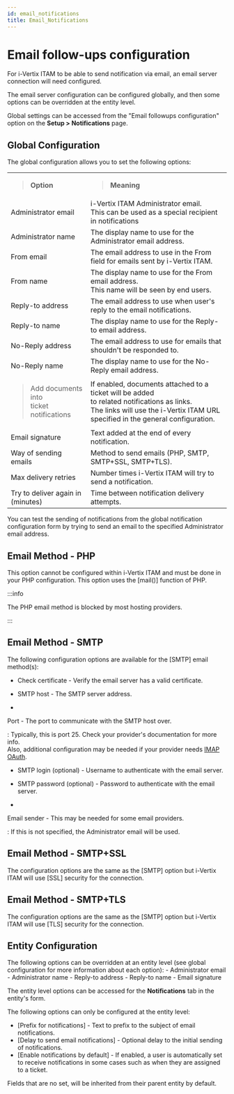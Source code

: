 ```yaml
---
id: email_notifications
title: Email_Notifications
---
```


# Email follow-ups configuration

For i-Vertix ITAM to be able to send notification via email, an email server
connection will need configured.

The email server configuration can be configured globally, and then some
options can be overridden at the entity level.

Global settings can be accessed from the "Email followups
configuration" option on the **Setup \> Notifications** page.

## Global Configuration

The global configuration allows you to set the following options:

<table>
<colgroup>
<col style="width: 36%" />
<col style="width: 63%" />
</colgroup>
<tbody>
<tr>
<td><blockquote>
<p><strong>Option</strong></p>
</blockquote></td>
<td><blockquote>
<p><strong>Meaning</strong></p>
</blockquote></td>
</tr>
<tr>
<td><span class="title-ref">Administrator email</span></td>
<td><div class="line-block">i-Vertix ITAM Administrator email.<br />
This can be used as a special recipient in notifications</div></td>
</tr>
<tr>
<td><span class="title-ref">Administrator name</span></td>
<td>The display name to use for the Administrator email address.</td>
</tr>
<tr>
<td><span class="title-ref">From email</span></td>
<td>The email address to use in the From field for emails sent by
i-Vertix ITAM.</td>
</tr>
<tr>
<td><span class="title-ref">From name</span></td>
<td><div class="line-block">The display name to use for the From email
address.<br />
This name will be seen by end users.</div></td>
</tr>
<tr>
<td><span class="title-ref">Reply-to address</span></td>
<td>The email address to use when user's reply to the email
notifications.</td>
</tr>
<tr>
<td><span class="title-ref">Reply-to name</span></td>
<td>The display name to use for the Reply-to email address.</td>
</tr>
<tr>
<td><span class="title-ref">No-Reply address</span></td>
<td>The email address to use for emails that shouldn't be responded
to.</td>
</tr>
<tr>
<td><span class="title-ref">No-Reply name</span></td>
<td>The display name to use for the No-Reply email address.</td>
</tr>
<tr>
<td><blockquote>
<div class="line-block"><span class="title-ref">Add documents
into</span><br />
<span class="title-ref">ticket notifications</span></div>
</blockquote></td>
<td><div class="line-block">If enabled, documents attached to a ticket
will be added<br />
to related notifications as links.<br />
The links will use the i-Vertix ITAM URL specified in the general
configuration.</div></td>
</tr>
<tr>
<td><span class="title-ref">Email signature</span></td>
<td>Text added at the end of every notification.</td>
</tr>
<tr>
<td><span class="title-ref">Way of sending emails</span></td>
<td>Method to send emails (PHP, SMTP, SMTP+SSL, SMTP+TLS).</td>
</tr>
<tr>
<td><span class="title-ref">Max delivery retries</span></td>
<td>Number times i-Vertix ITAM will try to send a notification.</td>
</tr>
<tr>
<td><span class="title-ref">Try to deliver again in
(minutes)</span></td>
<td>Time between notification delivery attempts.</td>
</tr>
</tbody>
</table>

You can test the sending of notifications from the global notification
configuration form by trying to send an email to the specified
Administrator email address.

## Email Method - PHP

This option cannot be configured within i-Vertix ITAM and must be done in your
PHP configuration. This option uses the [mail()] function of
PHP.

:::info

The PHP email method is blocked by most hosting providers.

:::

## Email Method - SMTP

The following configuration options are available for the
[SMTP] email method(s):

- Check certificate - Verify the email server has a valid certificate.

- SMTP host - The SMTP server address.

- 

  Port - The port to communicate with the SMTP host over.

  :   Typically, this is port 25. Check your provider's documentation
      for more info.  
      Also, additional configuration may be needed if your provider
      needs [IMAP       OAuth](https://glpi-plugins.readthedocs.io/en/latest/oauthimap/index.html).

- SMTP login (optional) - Username to authenticate with the email
  server.

- SMTP password (optional) - Password to authenticate with the email
  server.

- 

  Email sender - This may be needed for some email providers.

  :   If this is not specified, the Administrator email will be used.

## Email Method - SMTP+SSL

The configuration options are the same as the [SMTP] option
but i-Vertix ITAM will use [SSL] security for the connection.

## Email Method - SMTP+TLS

The configuration options are the same as the [SMTP] option
but i-Vertix ITAM will use [TLS] security for the connection.

## Entity Configuration

The following options can be overridden at an entity level (see global
configuration for more information about each option): - Administrator
email - Administrator name - Reply-to address - Reply-to name - Email
signature

The entity level options can be accessed for the **Notifications** tab
in the entity's form.

The following options can only be configured at the entity level:

- [Prefix for notifications] - Text to prefix to the subject
  of email notifications.
- [Delay to send email notifications] - Optional delay to
  the initial sending of notifications.
- [Enable notifications by default] - If enabled, a user is
  automatically set to receive notifications in some cases such as when
  they are assigned to a ticket.

Fields that are no set, will be inherited from their parent entity by
default.
